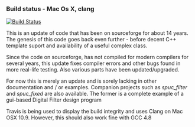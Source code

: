 ### Build status - Mac Os X, clang
[![Build Status](https://travis-ci.org/audiofilter/spuc.png)](https://travis-ci.org/audiofilter/spuc)


This is an update of code that has been on sourceforge for about 14 years. The genesis of this code goes back even further - before decent C++ template suport and availability of a useful complex class.

Since the code on sourceforge, has not compiled for modern compilers for several years, this update fixes compiler errors and other bugs found in more real-life testing. Also various parts have been updated/upgraded.

For now this is merely an update and is sorely lacking in other documentation and / or examples.
Companion projects such as *spuc_filter* and *spuc_fixed* are also available.
The former is a complete example of a gui-based Digital Filter design program

Travis is being used to display the build integrity and uses Clang on Mac OSX 10.9. However, this should also work fine with GCC 4.8

